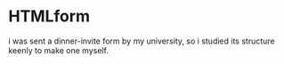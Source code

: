 # HTMLform
i was sent a dinner-invite form by my university, so i studied its structure keenly to make one myself.
